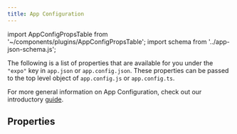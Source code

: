 ```yaml
---
title: App Configuration
---
```


import AppConfigPropsTable from '~/components/plugins/AppConfigPropsTable';
import schema from '../app-json-schema.js';

The following is a list of properties that are available for you under the `"expo"` key in `app.json` or `app.config.json`. These properties can be passed to the top level object of `app.config.js` or `app.config.ts`.

For more general information on App Configuration, check out our introductory [guide](/workflow/configuration/).

## Properties

<AppConfigPropsTable schema={schema}/>
